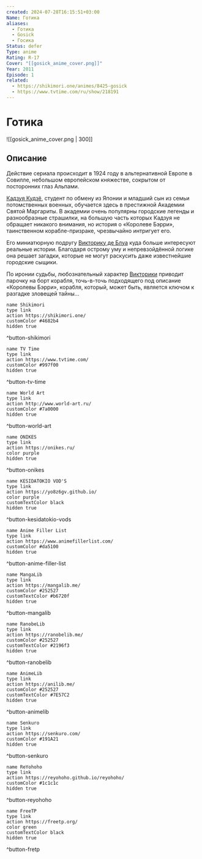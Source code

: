 ```yaml
---
created: 2024-07-28T16:15:51+03:00
Name: Готика
aliases:
  - Готика
  - Gosick
  - Госика
Status: defer
Type: anime
Rating: R-17
Cover: "[[gosick_anime_cover.png]]"
Year: 2011
Episode: 1
related:
  - https://shikimori.one/animes/8425-gosick
  - https://www.tvtime.com/ru/show/218191
---
```


# Готика

![[gosick_anime_cover.png | 300]]


## Описание

Действие сериала происходит в 1924 году в альтернативной Европе в Совилле, небольшом европейском княжестве, сокрытом от посторонних глаз Альпами.

[Кадзуя Кудзё](https://shikimori.one/characters/22724-kazuya-kujou), студент по обмену из Японии и младший сын из семьи потомственных военных, обучается здесь в престижной Академии Святой Маргариты. В академии очень популярны городские легенды и разнообразные страшилки, на большую часть которых Кадзуя не обращает никакого внимания, но история о «Королеве Бэрри», таинственном корабле-призраке, чрезвычайно интригует его.

Его миниатюрную подругу [Викторику де Блуа](https://shikimori.one/characters/20170-victorique-de-blois) куда больше интересуют реальные истории. Благодаря острому уму и непревзойдённой логике она решает загадки, которые не могут раскусить даже известнейшие городские сыщики.

По иронии судьбы, любознательный характер [Викторики](https://shikimori.one/characters/20170-victorique-de-blois) приводит парочку на борт корабля, точь-в-точь подходящего под описание «Королевы Бэрри», корабля, который, может быть, является ключом к разгадке зловещей тайны...


```button
name Shikimori
type link
action https://shikimori.one/
customColor #4682b4
hidden true
```
^button-shikimori

```button
name TV Time
type link
action https://www.tvtime.com/
customColor #997f00
hidden true
```
^button-tv-time

```button
name World Art
type link
action http://www.world-art.ru/
customColor #7a0000
hidden true
```
^button-world-art

```button
name ONIKES
type link
action https://onikes.ru/
color purple
hidden true
```
^button-onikes

```button
name KESIDATOKIO VOD'S
type link
action https://yo8z6gv.github.io/
color purple
customTextColor black
hidden true
```
^button-kesidatokio-vods

```button
name Anime Filler List
type link
action https://www.animefillerlist.com/
customColor #da5100
hidden true
```
^button-anime-filler-list

```button
name MangaLib
type link
action https://mangalib.me/
customColor #252527
customTextColor #b6720f
hidden true
```
^button-mangalib

```button
name RanobeLib
type link
action https://ranobelib.me/
customColor #252527
customTextColor #2196f3
hidden true
```
^button-ranobelib

```button
name AnimeLib
type link
action https://anilib.me/
customColor #252527
customTextColor #7E57C2
hidden true
```
^button-animelib

```button
name Senkuro
type link
action https://senkuro.com/
customColor #191A21
hidden true
```
^button-senkuro

```button
name ReYohoho
type link
action https://reyohoho.github.io/reyohoho/
customColor #1c1c1c
hidden true
```
^button-reyohoho

```button
name FreeTP
type link
action https://freetp.org/
color green
customTextColor black
hidden true
```
^button-fretp

